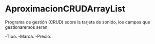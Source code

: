 # AproximacionCRUDArrayList
Programa de gestión (CRUD) sobre la tarjeta de sonido, los campos que gestionaremos seran:

-Tipo.
-Marca.
-Precio.
